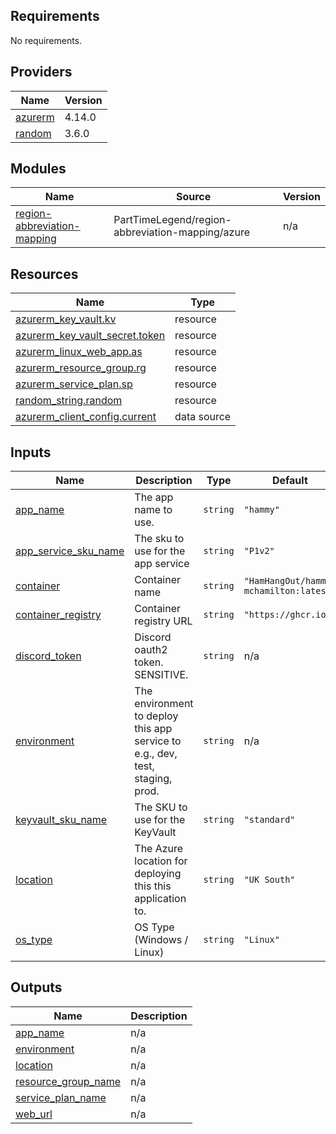 <!-- BEGIN_TF_DOCS -->
## Requirements

No requirements.

## Providers

| Name | Version |
|------|---------|
| <a name="provider_azurerm"></a> [azurerm](#provider\_azurerm) | 4.14.0 |
| <a name="provider_random"></a> [random](#provider\_random) | 3.6.0 |

## Modules

| Name | Source | Version |
|------|--------|---------|
| <a name="module_region-abbreviation-mapping"></a> [region-abbreviation-mapping](#module\_region-abbreviation-mapping) | PartTimeLegend/region-abbreviation-mapping/azure | n/a |

## Resources

| Name | Type |
|------|------|
| [azurerm_key_vault.kv](https://registry.terraform.io/providers/hashicorp/azurerm/latest/docs/resources/key_vault) | resource |
| [azurerm_key_vault_secret.token](https://registry.terraform.io/providers/hashicorp/azurerm/latest/docs/resources/key_vault_secret) | resource |
| [azurerm_linux_web_app.as](https://registry.terraform.io/providers/hashicorp/azurerm/latest/docs/resources/linux_web_app) | resource |
| [azurerm_resource_group.rg](https://registry.terraform.io/providers/hashicorp/azurerm/latest/docs/resources/resource_group) | resource |
| [azurerm_service_plan.sp](https://registry.terraform.io/providers/hashicorp/azurerm/latest/docs/resources/service_plan) | resource |
| [random_string.random](https://registry.terraform.io/providers/hashicorp/random/latest/docs/resources/string) | resource |
| [azurerm_client_config.current](https://registry.terraform.io/providers/hashicorp/azurerm/latest/docs/data-sources/client_config) | data source |

## Inputs

| Name | Description | Type | Default | Required |
|------|-------------|------|---------|:--------:|
| <a name="input_app_name"></a> [app\_name](#input\_app\_name) | The app name to use. | `string` | `"hammy"` | no |
| <a name="input_app_service_sku_name"></a> [app\_service\_sku\_name](#input\_app\_service\_sku\_name) | The sku to use for the app service | `string` | `"P1v2"` | no |
| <a name="input_container"></a> [container](#input\_container) | Container name | `string` | `"HamHangOut/hammy-mchamilton:latest"` | no |
| <a name="input_container_registry"></a> [container\_registry](#input\_container\_registry) | Container registry URL | `string` | `"https://ghcr.io"` | no |
| <a name="input_discord_token"></a> [discord\_token](#input\_discord\_token) | Discord oauth2 token. SENSITIVE. | `string` | n/a | yes |
| <a name="input_environment"></a> [environment](#input\_environment) | The environment to deploy this app service to e.g., dev, test, staging, prod. | `string` | n/a | yes |
| <a name="input_keyvault_sku_name"></a> [keyvault\_sku\_name](#input\_keyvault\_sku\_name) | The SKU to use for the KeyVault | `string` | `"standard"` | no |
| <a name="input_location"></a> [location](#input\_location) | The Azure location for deploying this this application to. | `string` | `"UK South"` | no |
| <a name="input_os_type"></a> [os\_type](#input\_os\_type) | OS Type (Windows / Linux) | `string` | `"Linux"` | no |

## Outputs

| Name | Description |
|------|-------------|
| <a name="output_app_name"></a> [app\_name](#output\_app\_name) | n/a |
| <a name="output_environment"></a> [environment](#output\_environment) | n/a |
| <a name="output_location"></a> [location](#output\_location) | n/a |
| <a name="output_resource_group_name"></a> [resource\_group\_name](#output\_resource\_group\_name) | n/a |
| <a name="output_service_plan_name"></a> [service\_plan\_name](#output\_service\_plan\_name) | n/a |
| <a name="output_web_url"></a> [web\_url](#output\_web\_url) | n/a |
<!-- END_TF_DOCS -->